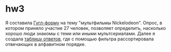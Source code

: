 # hw3
Я составила [Гугл-форму](https://docs.google.com/forms/d/1HLoiJa1rsgH4uwmF4cFRPwjOUg4cuO2kDXZ8hH9gTn8/edit#responses) на тему "мультфильмы Nickelodeon". Опрос, в котором приняло участие 27 человек, позволяет определить, насколько хорошо люди знакомы с теми или иными мультсериалами. Далее я создала [таблицу ответов](https://docs.google.com/spreadsheets/d/1Ra_AN_lxNzl2mMQs43JBcCK2SgLo0a6oiv7yuD7jKSY/edit#gid=559533572&fvid=1472704794), где с помощью фильтра рассортировала отвечающих в алфавитном порядке.
